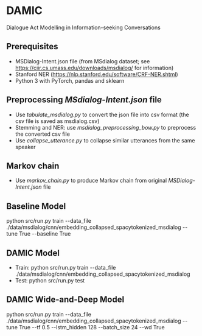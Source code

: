 # DAMIC
Dialogue Act Modelling in Information-seeking Conversations

## Prerequisites
- MSDialog-Intent.json file (from MSdialog dataset; see https://ciir.cs.umass.edu/downloads/msdialog/ for information)
- Stanford NER (https://nlp.stanford.edu/software/CRF-NER.shtml)
- Python 3 with PyTorch, pandas and sklearn 


## Preprocessing *MSdialog-Intent.json* file
- Use *tabulate_msdialog.py* to convert the json file into csv format (the csv file is saved as msdialog.csv)
- Stemming and NER: use *msdialog_preprocessing_bow.py* to preprocess the converted csv file
- Use *collapse_utterance.py* to collapse similar utterances from the same speaker


## Markov chain
- Use *markov_chain.py* to produce Markov chain from original *MSDialog-Intent.json* file

## Baseline Model
python src/run.py train --data_file ./data/msdialog/cnn/embedding_collapsed_spacytokenized_msdialog --tune True --baseline True

## DAMIC Model
- Train: python src/run.py train --data_file ./data/msdialog/cnn/embedding_collapsed_spacytokenized_msdialog
- Test: python src/run.py test

## DAMIC Wide-and-Deep Model
python src/run.py train --data_file ./data/msdialog/cnn/embedding_collapsed_spacytokenized_msdialog --tune True --tf 0.5 --lstm_hidden 128 --batch_size 24 --wd True